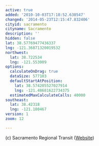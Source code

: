 ```yaml
---
active: true
added: '2010-10-03T17:18:52.638547'
changed: '2014-05-23T12:15:47.832406'
cityid: sacramento
cityname: Sacramento
description: ''
hidden: false
lat: 38.57769477436337
lng: -121.36871320019532
northwest:
  lat: 38.722534
  lng: -121.553009
options:
  calculateOnDrag: true
  dataSize: 577103
  defaultStartAtPosition:
    lat: 38.574205527027914
    lng: -121.48681622734375
  estimatedMaxCalculateCalls: 40000
southeast:
  lat: 38.42318
  lng: -121.180467
version: 1
zoom: 12

---
```


(c) Sacramento Regional Transit ([Website](http://www.sacrt.com/gtfs.stm))
